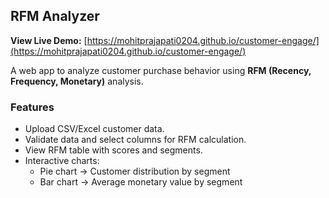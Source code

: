 ## RFM Analyzer

**View Live Demo:** [https://mohitprajapati0204.github.io/customer-engage/](https://mohitprajapati0204.github.io/customer-engage/)

A web app to analyze customer purchase behavior using **RFM (Recency, Frequency, Monetary)** analysis.

### Features

- Upload CSV/Excel customer data.
- Validate data and select columns for RFM calculation.
- View RFM table with scores and segments.
- Interactive charts:
  - Pie chart → Customer distribution by segment
  - Bar chart → Average monetary value by segment
